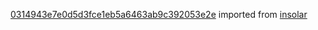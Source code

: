 [0314943e7e0d5d3fce1eb5a6463ab9c392053e2e](https://github.com/insolar/insolar/commit/0314943e7e0d5d3fce1eb5a6463ab9c392053e2e) imported from [insolar](https://github.com/insolar/insolar)
